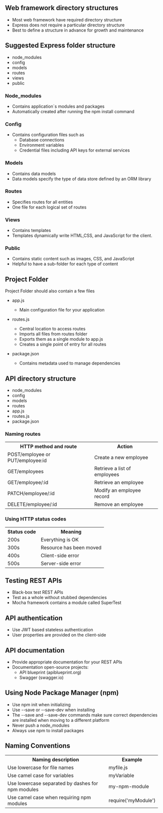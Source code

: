 ## Web framework directory structures

* Most web framework have required directory structure
* Express does not require a particular directory structure
* Best to define a structure in advance for growth and maintenance

## Suggested Express folder structure
* node_modules
* config
* models
* routes
* views
* public

### Node_modules

* Contains application`s modules and packages
* Automatically created after running the npm install command

### Config

* Contains configuration files such as
    * Database connections
    * Environment variables
    * Credential files including API keys for external services

### Models

* Contains data models
* Data models specify the type of data store defined by an ORM library

### Routes

* Specifies routes for all entities
* One file for each logical set of routes

### Views

* Contains templates
* Templates dynamically write HTML,CSS, and JavaScript for the client.

### Public

* Contains static content such as images, CSS, and JavaScript
* Helpful to have a sub-folder for each type of content

## Project Folder
Project Folder should also contain a few files

* app.js
    * Main configuration file for  your application

* routes.js
    * Central location to access routes
    * Imports all files from routes folder
    * Exports them as a single module to app.js
    * Creates a single point of entry for all routes

* package.json
    * Contains metadata used to manage dependencies

## API directory structure
* node_modules
* config
* models
* routes
* app.js
* routes.js
* package.json

### Naming routes

<table>
  <tr>
    <th>HTTP method and route</th>
    <th>Action</th>
  </tr>
  <tr>
    <td>POST/employee or PUT/employee:id</td>
    <td>Create a new employee</td>
  </tr>
  <tr>
    <td>GET/employees</td>
    <td>Retrieve a list of employees</td>
  </tr>
  <tr>
    <td>GET/employee/:id</td>
    <td>Retrieve an employee</td>
  </tr>
  <tr>
    <td>PATCH/employee/:id</td>
    <td>Modify an employee record</td>
  </tr>
  <tr>
    <td>DELETE/employee/:id</td>
    <td>Remove an employee</td>
  </tr>
</table>

### Using HTTP status codes
<table>
  <tr>
    <th>Status code</th>
    <th>Meaning</th>
  </tr>
  <tr>
    <td>200s</td>
    <td>Everything is OK</td>
  </tr>
  <tr>
    <td>300s</td>
    <td>Resource has been moved</td>
  </tr>
  <tr>
    <td>400s</td>
    <td>Client-side error</td>
  </tr>
  <tr>
    <td>500s</td>
    <td>Server-side error</td>
  </tr>
</table>

## Testing REST APIs

* Black-box test REST APIs
* Test as a whole without stubbed dependencies
* Mocha framework contains a module called SuperTest

## API authentication

* Use JWT based stateless authentication
* User properties are provided on the client-side

## API documentation

* Provide appropriate documentation for your REST APIs
* Documentation open-source projects:
    * API blueprint (apiblueprint.org)
    * Swagger (swagger.io)

## Using Node Package Manager (npm)

* Use npm init when initializing
* Use --save or --save-dev when installing
* The --save and --save-dev commands make sure correct dependencies are installed when moving to a different platform
* Never push a node_modules
* Always use npm to install packages

## Naming Conventions

<table>
  <tr>
    <th>Naming description</th>
    <th>Example</th>
  </tr>


  <tr>
    <td>Use lowercase for file names</td>
    <td>myfile.js</td>
  </tr>
  <tr>
    <td>Use camel case for variables</td>
    <td>myVariable</td>
  </tr>
  <tr>
    <td>Use lowercase separated by dashes for npm modules</td>
    <td>my-npm-module</td>
  </tr>
  <tr>
    <td>Use camel case when requiring npm modules</td>
    <td>require('myModule')</td>
  </tr>
</table>